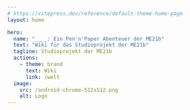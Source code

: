 ```yaml
---
# https://vitepress.dev/reference/default-theme-home-page
layout: home

hero:
  name: "____: Ein Pen'n'Paper Abenteuer der ME21b"
  text: "Wiki für das Studioprojekt der ME21b"
  tagline: Studioprojekt der ME21b
  actions:
    - theme: brand
      text: Wiki
      link: /welt
  image:
    src: /android-chrome-512x512.png
    alt: Logo
---
```


